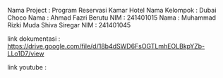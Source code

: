 Nama Project : Program Reservasi Kamar Hotel
Nama Kelompok : Dubai Choco
Nama : Ahmad Fazri Berutu
NIM : 241401015
Nama : Muhammad Rizki Muda Shiva Siregar
NIM : 241401045

link dokumentasi : https://drive.google.com/file/d/18b4dSWD6FsOGTLmhEOLBkpYZb-LLo1D7/view

link youtube : 
